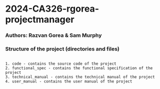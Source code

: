 # 2024-CA326-rgorea-projectmanager

### Authors: Razvan Gorea & Sam Murphy

### Structure of the project (directories and files)

```:

1. code - contains the source code of the project
2. functional_spec - contains the functional specification of the project
3. technical_manual - contains the technical manual of the project
4. user_manual - contains the user manual of the project
